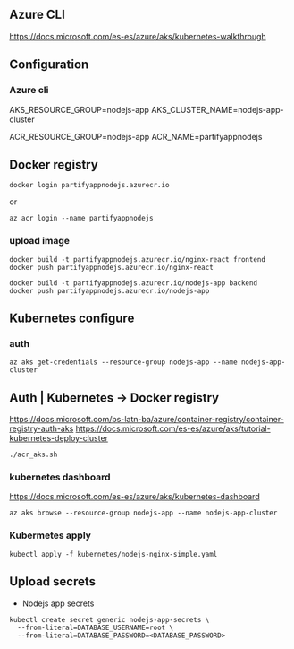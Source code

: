 ## Azure CLI

https://docs.microsoft.com/es-es/azure/aks/kubernetes-walkthrough

## Configuration

### Azure cli

AKS_RESOURCE_GROUP=nodejs-app
AKS_CLUSTER_NAME=nodejs-app-cluster

ACR_RESOURCE_GROUP=nodejs-app
ACR_NAME=partifyappnodejs

## Docker registry

```
docker login partifyappnodejs.azurecr.io
```

or

```
az acr login --name partifyappnodejs
```

### upload image

```
docker build -t partifyappnodejs.azurecr.io/nginx-react frontend
docker push partifyappnodejs.azurecr.io/nginx-react
```

```
docker build -t partifyappnodejs.azurecr.io/nodejs-app backend
docker push partifyappnodejs.azurecr.io/nodejs-app
```

## Kubernetes configure

### auth

```
az aks get-credentials --resource-group nodejs-app --name nodejs-app-cluster
```

## Auth | Kubernetes -> Docker registry

https://docs.microsoft.com/bs-latn-ba/azure/container-registry/container-registry-auth-aks
https://docs.microsoft.com/es-es/azure/aks/tutorial-kubernetes-deploy-cluster

```
./acr_aks.sh
```

### kubernetes dashboard

https://docs.microsoft.com/es-es/azure/aks/kubernetes-dashboard

```
az aks browse --resource-group nodejs-app --name nodejs-app-cluster
```

### Kubermetes apply

```
kubectl apply -f kubernetes/nodejs-nginx-simple.yaml
```

## Upload secrets

- Nodejs app secrets

```
kubectl create secret generic nodejs-app-secrets \
  --from-literal=DATABASE_USERNAME=root \
  --from-literal=DATABASE_PASSWORD=<DATABASE_PASSWORD>
```
